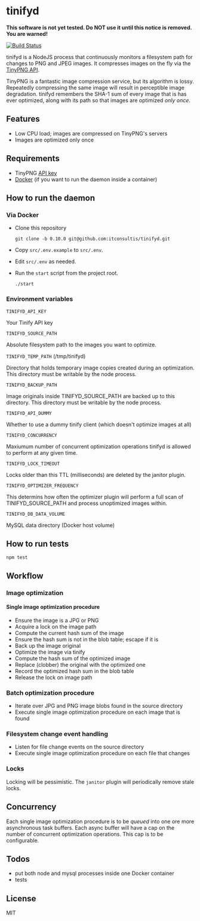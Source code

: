 # tinifyd

**This software is not yet tested. Do NOT use it until this notice is removed. You are warned!**

[![Build Status](https://travis-ci.org/itconsultis/tinifyd.svg?branch=master)](https://travis-ci.org/itconsultis/tinifyd)

tinifyd is a NodeJS process that continuously monitors a filesystem path
for changes to PNG and JPEG images. It compresses images on the fly via
the [TinyPNG API](https://tinypng.com/developers/reference).

TinyPNG is a fantastic image compression service, but its algorithm is lossy.
Repeatedly compressing the same image will result in perceptible image degradation.
tinifyd remembers the SHA-1 sum of every image that is has ever optimized, along
with its path so that images are optimized *only once*.

## Features

- Low CPU load; images are compressed on TinyPNG's servers
- Images are optimized only once

## Requirements

- TinyPNG [API key](https://tinypng.com/developers)
- [Docker](http://www.docker.com/) (if you want to run the daemon inside a container)

## How to run the daemon

### Via Docker

- Clone this repository

  ```
  git clone -b 0.10.0 git@github.com:itconsultis/tinifyd.git
  ```

- Copy `src/.env.example` to `src/.env`.

- Edit `src/.env` as needed.

- Run the `start` script from the project root.

  ```
  ./start
  ```

### Environment variables

`TINIFYD_API_KEY`

Your Tinify API key

`TINIFYD_SOURCE_PATH`

Absolute filesystem path to the images you want to optimize.

`TINIFYD_TEMP_PATH` (/tmp/tinifyd)

Directory that holds temporary image copies created during an optimization. 
This directory must be writable by the node process.

`TINIFYD_BACKUP_PATH` 

Image originals inside TINIFYD_SOURCE_PATH are backed up to this directory.
This directory must be writable by the node process.

`TINIFYD_API_DUMMY`

Whether to use a dummy tinify client (which doesn't optimize images at all)

`TINIFYD_CONCURRENCY`

Maxiumum number of concurrent optimization operations tinifyd is allowed to
perform at any given time.

`TINIFYD_LOCK_TIMEOUT`

Locks older than this TTL (milliseconds) are deleted by the janitor plugin.

`TINIFYD_OPTIMIZER_FREQUENCY`

This determins how often the optimizer plugin will perform a full scan of
TINIFYD_SOURCE_PATH and process unoptimized images within.

`TINIFYD_DB_DATA_VOLUME`

MySQL data directory (Docker host volume)

## How to run tests

```
npm test
```

## Workflow

### Image optimization

#### Single image optimization procedure

- Ensure the image is a JPG or PNG
- Acquire a lock on the image path
- Compute the current hash sum of the image
- Ensure the hash sum is not in the blob table; escape if it is
- Back up the image original
- Optimize the image via tinify
- Compute the hash sum of the optimized image
- Replace (clobber) the original with the optimized one
- Record the optimized hash sum in the blob table
- Release the lock on image path

### Batch optimization procedure

- Iterate over JPG and PNG image blobs found in the source directory
- Execute single image optimization procedure on each image that is found

### Filesystem change event handling

- Listen for file change events on the source directory
- Execute single image optimization procedure on each file that changes


### Locks

Locking will be pessimistic. The `janitor` plugin will periodically remove
stale locks.

## Concurrency

Each single image optimization procedure is to be *queued* into one ore more
asynchronous task buffers. Each async buffer will have a cap on the number
of concurrent optimization operations. This cap is to be configurable.

## Todos

- put both node and mysql processes inside one Docker container
- tests

## License

MIT

